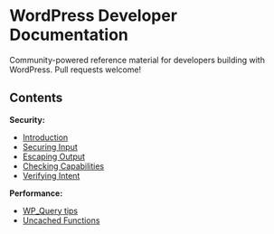 WordPress Developer Documentation
===========

Community-powered reference material for developers building with WordPress. Pull requests welcome!

## Contents

**Security:**
* [Introduction](security/introduction.md)
* [Securing Input](security/securing-input.md)
* [Escaping Output](security/escaping-output.md)
* [Checking Capabilities](security/checking-capabilities.md)
* [Verifying Intent](security/verifying-intent.md)

**Performance:**
* [WP_Query tips](performance/wp-query-tips.md)
* [Uncached Functions](performance/uncached-functions.md)

